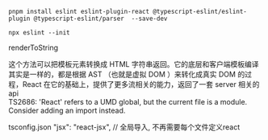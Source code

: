 ```
pnpm install eslint eslint-plugin-react @typescript-eslint/eslint-plugin @typescript-eslint/parser  --save-dev

npx eslint --init

```


renderToString

这个方法可以把模板元素转换成 HTML 字符串返回。它的底层和客户端模板编译其实是一样的，都是根据 AST （也就是虚拟 DOM ）来转化成真实 DOM 的过程，React 在它的基础上，提供了更多流相关的能力，返回了一套 server 相关的 api   
TS2686: 'React' refers to a UMD global, but the current file is a module. Consider adding an import instead.

tsconfig.json
"jsx": "react-jsx", // 全局导入, 不再需要每个文件定义react
